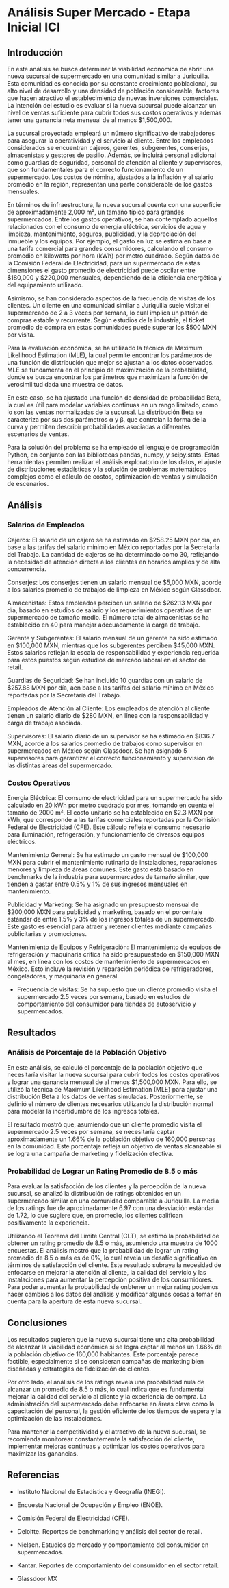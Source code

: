 # Análisis Super Mercado - Etapa Inicial ICI

## Introducción

En este análisis se busca determinar la viabilidad económica de abrir una nueva sucursal de supermercado en una comunidad similar a Juriquilla. Esta comunidad es conocida por su constante crecimiento poblacional, su alto nivel de desarrollo y una densidad de población considerable, factores que hacen atractivo el establecimiento de nuevas inversiones comerciales. La intención del estudio es evaluar si la nueva sucursal puede alcanzar un nivel de ventas suficiente para cubrir todos sus costos operativos y además tener una ganancia neta mensual de al menos $1,500,000.

La sucursal proyectada empleará un número significativo de trabajadores para asegurar la operatividad y el servicio al cliente. Entre los empleados considerados se encuentran cajeros, gerentes, subgerentes, conserjes, almacenistas y gestores de pasillo. Además, se incluirá personal adicional como guardias de seguridad, personal de atención al cliente y supervisores, que son fundamentales para el correcto funcionamiento de un supermercado. Los costos de nómina, ajustados a la inflación y al salario promedio en la región, representan una parte considerable de los gastos mensuales.

En términos de infraestructura, la nueva sucursal cuenta con una superficie de aproximadamente 2,000 m², un tamaño típico para grandes supermercados. Entre los gastos operativos, se han contemplado aquellos relacionados con el consumo de energía eléctrica, servicios de agua y limpieza, mantenimiento, seguros, publicidad, y la depreciación del inmueble y los equipos. Por ejemplo, el gasto en luz se estima en base a una tarifa comercial para grandes consumidores, calculando el consumo promedio en kilowatts por hora (kWh) por metro cuadrado. Según datos de la Comisión Federal de Electricidad, para un supermercado de estas dimensiones el gasto promedio de electricidad puede oscilar entre $180,000 y $220,000 mensuales, dependiendo de la eficiencia energética y del equipamiento utilizado.

Asimismo, se han considerado aspectos de la frecuencia de visitas de los clientes. Un cliente en una comunidad similar a Juriquilla suele visitar el supermercado de 2 a 3 veces por semana, lo cual implica un patrón de compras estable y recurrente. Según estudios de la industria, el ticket promedio de compra en estas comunidades puede superar los $500 MXN por visita.

Para la evaluación económica, se ha utilizado la técnica de Maximum Likelihood Estimation (MLE), la cual permite encontrar los parámetros de una función de distribución que mejor se ajustan a los datos observados. MLE se fundamenta en el principio de maximización de la probabilidad, donde se busca encontrar los parámetros que maximizan la función de verosimilitud dada una muestra de datos.

En este caso, se ha ajustado una función de densidad de probabilidad Beta, la cual es útil para modelar variables continuas en un rango limitado, como lo son las ventas normalizadas de la sucursal. La distribución Beta se caracteriza por sus dos parámetros α y β, que controlan la forma de la curva y permiten describir probabilidades asociadas a diferentes escenarios de ventas.

Para la solución del problema se ha empleado el lenguaje de programación Python, en conjunto con las bibliotecas pandas, numpy, y scipy.stats. Estas herramientas permiten realizar el análisis exploratorio de los datos, el ajuste de distribuciones estadísticas y la solución de problemas matemáticos complejos como el cálculo de costos, optimización de ventas y simulación de escenarios. 

## Análisis

### Salarios de Empleados

Cajeros: El salario de un cajero se ha estimado en $258.25 MXN por día, en base a las tarifas del salario mínimo en México reportadas por la Secretaría del Trabajo. La cantidad de cajeros se ha determinado como 30, reflejando la necesidad de atención directa a los clientes en horarios amplios y de alta concurrencia.

Conserjes: Los conserjes tienen un salario mensual de $5,000 MXN, acorde a los salarios promedio de trabajos de limpieza en México según Glassdoor.

Almacenistas: Estos empleados perciben un salario de $262.13 MXN por día, basado en estudios de salario y los requerimientos operativos de un supermercado de tamaño medio. El número total de almacenistas se ha establecido en 40 para manejar adecuadamente la carga de trabajo.

Gerente y Subgerentes: El salario mensual de un gerente ha sido estimado en $100,000 MXN, mientras que los subgerentes perciben $45,000 MXN. Estos salarios reflejan la escala de responsabilidad y experiencia requerida para estos puestos según estudios de mercado laboral en el sector de retail.

Guardias de Seguridad: Se han incluido 10 guardias con un salario de $257.88 MXN por día, aen base a las tarifas del salario mínimo en México reportadas por la Secretaría del Trabajo.

Empleados de Atención al Cliente: Los empleados de atención al cliente tienen un salario diario de $280 MXN, en línea con la responsabilidad y carga de trabajo asociada.

Supervisores: El salario diario de un supervisor se ha estimado en $836.7 MXN, acorde a los salarios promedio de trabajos como supervisor en supermercados en México según Glassdoor. Se han asignado 5 supervisores para garantizar el correcto funcionamiento y supervisión de las distintas áreas del supermercado.

### Costos Operativos

Energía Eléctrica: El consumo de electricidad para un supermercado ha sido calculado en 20 kWh por metro cuadrado por mes, tomando en cuenta el tamaño de 2000 m². El costo unitario se ha establecido en $2.3 MXN por kWh, que corresponde a las tarifas comerciales reportadas por la Comisión Federal de Electricidad (CFE). Este cálculo refleja el consumo necesario para iluminación, refrigeración, y funcionamiento de diversos equipos eléctricos.

Mantenimiento General: Se ha estimado un gasto mensual de $100,000 MXN para cubrir el mantenimiento rutinario de instalaciones, reparaciones menores y limpieza de áreas comunes. Este gasto está basado en benchmarks de la industria para supermercados de tamaño similar, que tienden a gastar entre 0.5% y 1% de sus ingresos mensuales en mantenimiento.

Publicidad y Marketing: Se ha asignado un presupuesto mensual de $200,000 MXN para publicidad y marketing, basado en el porcentaje estándar de entre 1.5% y 3% de los ingresos totales de un supermercado. Este gasto es esencial para atraer y retener clientes mediante campañas publicitarias y promociones.

Mantenimiento de Equipos y Refrigeración: El mantenimiento de equipos de refrigeración y maquinaria crítica ha sido presupuestado en $150,000 MXN al mes, en línea con los costos de mantenimiento de supermercados en México. Esto incluye la revisión y reparación periódica de refrigeradores, congeladores, y maquinaria en general.

* Frecuencia de visitas: Se ha supuesto que un cliente promedio visita el supermercado 2.5 veces por semana, basado en estudios de comportamiento del consumidor para tiendas de autoservicio y supermercados.

## Resultados 

### Análisis de Porcentaje de la Población Objetivo

En este análisis, se calculó el porcentaje de la población objetivo que necesitaría visitar la nueva sucursal para cubrir todos los costos operativos y lograr una ganancia mensual de al menos $1,500,000 MXN. Para ello, se utilizó la técnica de Maximum Likelihood Estimation (MLE) para ajustar una distribución Beta a los datos de ventas simuladas. Posteriormente, se definió el número de clientes necesarios utilizando la distribución normal para modelar la incertidumbre de los ingresos totales.

El resultado mostró que, asumiendo que un cliente promedio visita el supermercado 2.5 veces por semana, se necesitaría captar aproximadamente un 1.66% de la población objetivo de 160,000 personas en la comunidad. Este porcentaje refleja un objetivo de ventas alcanzable si se logra una campaña de marketing y fidelización efectiva.

### Probabilidad de Lograr un Rating Promedio de 8.5 o más

Para evaluar la satisfacción de los clientes y la percepción de la nueva sucursal, se analizó la distribución de ratings obtenidos en un supermercado similar en una comunidad comparable a Juriquilla. La media de los ratings fue de aproximadamente 6.97 con una desviación estándar de 1.72, lo que sugiere que, en promedio, los clientes califican positivamente la experiencia.

Utilizando el Teorema del Límite Central (CLT), se estimó la probabilidad de obtener un rating promedio de 8.5 o más, asumiendo una muestra de 1000 encuestas. El análisis mostró que la probabilidad de lograr un rating promedio de 8.5 o más es de 0%, lo cual revela un desafío significativo en términos de satisfacción del cliente. Este resultado subraya la necesidad de enfocarse en mejorar la atención al cliente, la calidad del servicio y las instalaciones para aumentar la percepción positiva de los consumidores. Para poder aumentar la probabilidad de onbtener un mejor rating podemos hacer cambios a los datos del análisis y modificar algunas cosas a tomar en cuenta para la apertura de esta nueva sucursal.

## Conclusiones

Los resultados sugieren que la nueva sucursal tiene una alta probabilidad de alcanzar la viabilidad económica si se logra captar al menos un 1.66% de la población objetivo de 160,000 habitantes. Este porcentaje parece factible, especialmente si se consideran campañas de marketing bien diseñadas y estrategias de fidelización de clientes.

Por otro lado, el análisis de los ratings revela una probabilidad nula de alcanzar un promedio de 8.5 o más, lo cual indica que es fundamental mejorar la calidad del servicio al cliente y la experiencia de compra. La administración del supermercado debe enfocarse en áreas clave como la capacitación del personal, la gestión eficiente de los tiempos de espera y la optimización de las instalaciones.

Para mantener la competitividad y el atractivo de la nueva sucursal, se recomienda monitorear constantemente la satisfacción del cliente, implementar mejoras continuas y optimizar los costos operativos para maximizar las ganancias.

## Referencias

- Instituto Nacional de Estadística y Geografía (INEGI).

- Encuesta Nacional de Ocupación y Empleo (ENOE).

- Comisión Federal de Electricidad (CFE).

- Deloitte. Reportes de benchmarking y análisis del sector de retail.

- Nielsen. Estudios de mercado y comportamiento del consumidor en supermercados.

- Kantar. Reportes de comportamiento del consumidor en el sector retail.

- Glassdoor MX